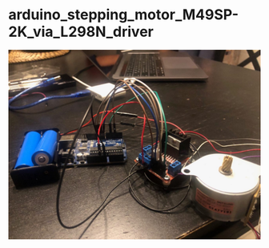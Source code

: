 # arduino_stepping_motor_M49SP-2K_via_L298N_driver
![photo](https://github.com/Creatiwww/arduino_stepping_motor_M49SP-2K_via_L298N_driver/blob/master/IMAGE.jpg)
